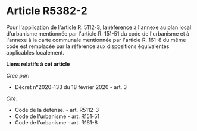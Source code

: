 # Article R5382-2

Pour l'application de l'article R. 5112-3, la référence à l'annexe au plan local d'urbanisme mentionnée par l'article R.
151-51 du code de l'urbanisme et à l'annexe à la carte communale mentionnée par l'article R. 161-8 du même code est remplacée
par la référence aux dispositions équivalentes applicables localement.

**Liens relatifs à cet article**

_Créé par_:

  - Décret n°2020-133 du 18 février 2020 - art. 3

_Cite_:

  - Code de la défense. - art. R5112-3
  - Code de l'urbanisme - art. R151-51
  - Code de l'urbanisme - art. R161-8
